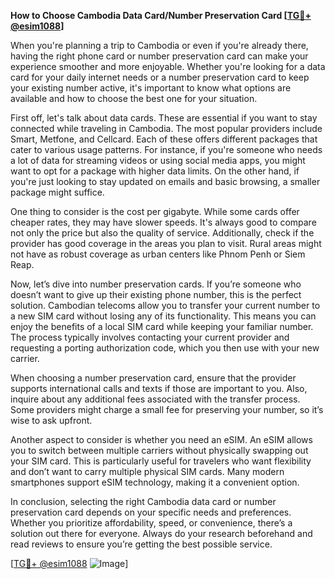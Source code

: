 **How to Choose Cambodia Data Card/Number Preservation Card [[TG💪+ @esim1088](https://t.me/s/esim1088)]**

When you're planning a trip to Cambodia or even if you're already there, having the right phone card or number preservation card can make your experience smoother and more enjoyable. Whether you're looking for a data card for your daily internet needs or a number preservation card to keep your existing number active, it's important to know what options are available and how to choose the best one for your situation.

First off, let's talk about data cards. These are essential if you want to stay connected while traveling in Cambodia. The most popular providers include Smart, Metfone, and Cellcard. Each of these offers different packages that cater to various usage patterns. For instance, if you're someone who needs a lot of data for streaming videos or using social media apps, you might want to opt for a package with higher data limits. On the other hand, if you're just looking to stay updated on emails and basic browsing, a smaller package might suffice.

One thing to consider is the cost per gigabyte. While some cards offer cheaper rates, they may have slower speeds. It's always good to compare not only the price but also the quality of service. Additionally, check if the provider has good coverage in the areas you plan to visit. Rural areas might not have as robust coverage as urban centers like Phnom Penh or Siem Reap.

Now, let’s dive into number preservation cards. If you’re someone who doesn’t want to give up their existing phone number, this is the perfect solution. Cambodian telecoms allow you to transfer your current number to a new SIM card without losing any of its functionality. This means you can enjoy the benefits of a local SIM card while keeping your familiar number. The process typically involves contacting your current provider and requesting a porting authorization code, which you then use with your new carrier.

When choosing a number preservation card, ensure that the provider supports international calls and texts if those are important to you. Also, inquire about any additional fees associated with the transfer process. Some providers might charge a small fee for preserving your number, so it’s wise to ask upfront.

Another aspect to consider is whether you need an eSIM. An eSIM allows you to switch between multiple carriers without physically swapping out your SIM card. This is particularly useful for travelers who want flexibility and don’t want to carry multiple physical SIM cards. Many modern smartphones support eSIM technology, making it a convenient option.

In conclusion, selecting the right Cambodia data card or number preservation card depends on your specific needs and preferences. Whether you prioritize affordability, speed, or convenience, there’s a solution out there for everyone. Always do your research beforehand and read reviews to ensure you’re getting the best possible service.

[[TG💪+ @esim1088](https://t.me/s/esim1088) ![Image](https://i.postimg.cc/Y0z9fWf4/image.png)]